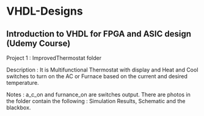 # VHDL-Designs

## Introduction to VHDL for FPGA and ASIC design (Udemy Course)

Project 1 : ImprovedThermostat folder

Description : It is Multifunctional Thermostat with display and Heat and Cool switches to turn on the AC or Furnace based on the current and desired temperature.

Notes : a_c_on and furnance_on are switches output.
        There are photos in the folder contain the following : Simulation Results, Schematic and the blackbox.
